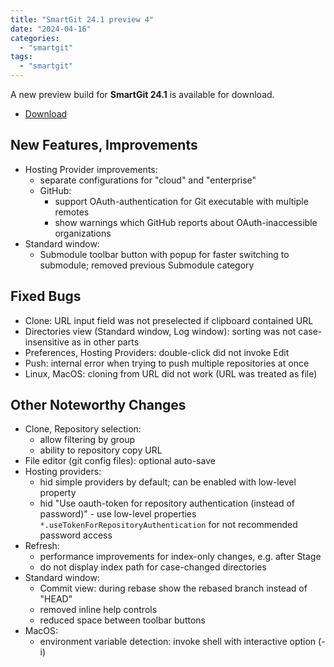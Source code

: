 ```yaml
---
title: "SmartGit 24.1 preview 4"
date: "2024-04-16"
categories: 
  - "smartgit"
tags: 
  - "smartgit"
---
```


A new preview build for **SmartGit 24.1** is available for download.

- [Download](https://www.syntevo.com/smartgit/preview)

## New Features, Improvements
- Hosting Provider improvements:
	- separate configurations for "cloud" and "enterprise"
	- GitHub:
		- support OAuth-authentication for Git executable with multiple remotes
		- show warnings which GitHub reports about OAuth-inaccessible organizations
- Standard window:
	- Submodule toolbar button with popup for faster switching to submodule; removed previous Submodule category

## Fixed Bugs
- Clone: URL input field was not preselected if clipboard contained URL
- Directories view (Standard window, Log window): sorting was not case-insensitive as in other parts
- Preferences, Hosting Providers: double-click did not invoke Edit
- Push: internal error when trying to push multiple repositories at once
- Linux, MacOS: cloning from URL did not work (URL was treated as file)

## Other Noteworthy Changes
- Clone, Repository selection:
	- allow filtering by group
	- ability to repository copy URL
- File editor (git config files): optional auto-save
- Hosting providers:
	- hid simple providers by default; can be enabled with low-level property
	- hid "Use oauth-token for repository authentication (instead of password)" - use low-level properties `*.useTokenForRepositoryAuthentication` for not recommended password access
- Refresh:
	- performance improvements for index-only changes, e.g. after Stage
	- do not display index path for case-changed directories
- Standard window:
	- Commit view: during rebase show the rebased branch instead of "HEAD"
	- removed inline help controls
	- reduced space between toolbar buttons
- MacOS:
	- environment variable detection: invoke shell with interactive option (-i)
